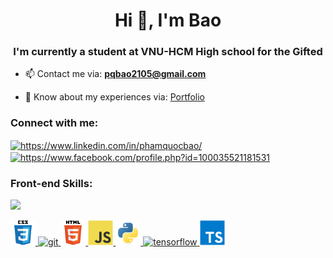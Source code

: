 <h1 align="center">Hi 👋, I'm Bao</h1>
<h3 align="center">I'm currently a student at VNU-HCM High school for the Gifted</h3>

- 📫 Contact me via: **pqbao2105@gmail.com**

- 📄 Know about my experiences via: [Portfolio](https://sites.google.com/d/1eZ4NqAhOB6bGmHK9Ym2Z6vKEr40JOpvx/p/1AjtqEVCaXcO9TXzgAGCLOYxj2xaUT3WN/edit)

<h3 align="left">Connect with me:</h3>
<p align="left">
<a href="https://linkedin.com/in/https://www.linkedin.com/in/phamquocbao/" target="blank"><img align="center" src="https://raw.githubusercontent.com/rahuldkjain/github-profile-readme-generator/master/src/images/icons/Social/linked-in-alt.svg" alt="https://www.linkedin.com/in/phamquocbao/" height="30" width="40" /></a>
<a href="https://fb.com/https://www.facebook.com/profile.php?id=100035521181531" target="blank"><img align="center" src="https://raw.githubusercontent.com/rahuldkjain/github-profile-readme-generator/master/src/images/icons/Social/facebook.svg" alt="https://www.facebook.com/profile.php?id=100035521181531" height="30" width="40" /></a>
</p>
<h3 align="left">Front-end Skills:</h3>
<img src="https://cdn.jsdelivr.net/gh/devicons/devicon@latest/icons/html5/html5-original-wordmark.svg" />

<p align="left"> <a href="https://www.w3schools.com/css/" target="_blank" rel="noreferrer"> <img src="https://raw.githubusercontent.com/devicons/devicon/master/icons/css3/css3-original-wordmark.svg" alt="css3" width="40" height="40"/> </a> <a href="https://git-scm.com/" target="_blank" rel="noreferrer"> <img src="https://www.vectorlogo.zone/logos/git-scm/git-scm-icon.svg" alt="git" width="40" height="40"/> </a> <a href="https://www.w3.org/html/" target="_blank" rel="noreferrer"> <img src="https://raw.githubusercontent.com/devicons/devicon/master/icons/html5/html5-original-wordmark.svg" alt="html5" width="40" height="40"/> </a> <a href="https://developer.mozilla.org/en-US/docs/Web/JavaScript" target="_blank" rel="noreferrer"> <img src="https://raw.githubusercontent.com/devicons/devicon/master/icons/javascript/javascript-original.svg" alt="javascript" width="40" height="40"/> </a> <a href="https://www.python.org" target="_blank" rel="noreferrer"> <img src="https://raw.githubusercontent.com/devicons/devicon/master/icons/python/python-original.svg" alt="python" width="40" height="40"/> </a> <a href="https://www.tensorflow.org" target="_blank" rel="noreferrer"> <img src="https://www.vectorlogo.zone/logos/tensorflow/tensorflow-icon.svg" alt="tensorflow" width="40" height="40"/> </a> <a href="https://www.typescriptlang.org/" target="_blank" rel="noreferrer"> <img src="https://raw.githubusercontent.com/devicons/devicon/master/icons/typescript/typescript-original.svg" alt="typescript" width="40" height="40"/> </a> </p>
